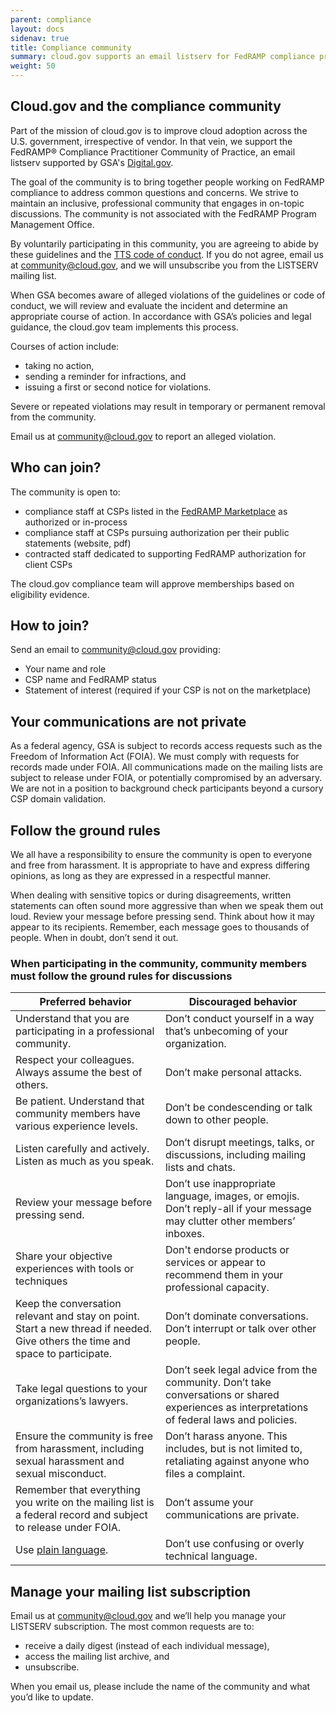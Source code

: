 ```yaml
---
parent: compliance
layout: docs
sidenav: true
title: Compliance community
summary: cloud.gov supports an email listserv for FedRAMP compliance practitioners
weight: 50
---
```


## Cloud.gov and the compliance community

Part of the mission of cloud.gov is to improve cloud adoption across the U.S. government, irrespective of vendor. In that vein, we support the FedRAMP®️ Compliance Practitioner Community of Practice, an email listserv supported by GSA's [Digital.gov](https://digital.gov/).

The goal of the community is to bring together people working on FedRAMP compliance to address common questions and concerns. We strive to maintain an inclusive, professional community that engages in on-topic discussions. The community is not associated with the FedRAMP Program Management Office.

By voluntarily participating in this community, you are agreeing to abide by these guidelines and the [TTS code of conduct](https://handbook.tts.gsa.gov/about-us/code-of-conduct/). If you do not agree, email us at [community@cloud.gov](mailto:community@cloud.gov), and we will unsubscribe you from the LISTSERV mailing list.

When GSA becomes aware of alleged violations of the guidelines or code of conduct, we will review and evaluate the incident and determine an appropriate course of action. In accordance with GSA’s policies and legal guidance, the cloud.gov team implements this process.

Courses of action include:

- taking no action,
- sending a reminder for infractions, and
- issuing a first or second notice for violations.

Severe or repeated violations may result in temporary or permanent removal from the community.

Email us at [community@cloud.gov](mailto:community@cloud.gov) to report an alleged violation.

## Who can join?

The community is open to:

- compliance staff at CSPs listed in the [FedRAMP Marketplace](https://marketplace.fedramp.gov) as authorized or in-process
- compliance staff at CSPs pursuing authorization per their public statements (website, pdf)
- contracted staff dedicated to supporting FedRAMP authorization for client CSPs

The cloud.gov compliance team will approve memberships based on eligibility evidence.

## How to join?

Send an email to [community@cloud.gov](mailto:community@cloud.gov) providing:

- Your name and role
- CSP name and FedRAMP status
- Statement of interest (required if your CSP is not on the marketplace)

## Your communications are not private

As a federal agency, GSA is subject to records access requests such as the Freedom of Information Act (FOIA). We must comply with requests for records made under FOIA. All communications made on the mailing lists are subject to release under FOIA, or potentially compromised by an adversary. We are not in a position to background check participants beyond a cursory CSP domain validation.

## Follow the ground rules

We all have a responsibility to ensure the community is open to everyone and free from harassment. It is appropriate to have and express differing opinions, as long as they are expressed in a respectful manner.

When dealing with sensitive topics or during disagreements, written statements can often sound more aggressive than when we speak them out loud. Review your message before pressing send. Think about how it may appear to its recipients. Remember, each message goes to thousands of people. When in doubt, don’t send it out.


### When participating in the community, community members must follow the ground rules for discussions

| Preferred behavior                                                                                                                                                                  | Discouraged behavior                                                                                                                                                                                                             |
| ----------------------------------------------------------------------------------------------------------------------------------------------------------------------------------- | -------------------------------------------------------------------------------------------------------------------------------------------------------------------------------------------------------------------------------- |
| Understand that you are participating in a professional community.                                                                                                                  | Don’t conduct yourself in a way that’s unbecoming of your organization.                                                                                                                                                          |
| Respect your colleagues. Always assume the best of others.                                                                                                                          | Don’t make personal attacks.                                                                                                                                                                                                     |
| Be patient. Understand that community members have various experience levels.                                                                                                       | Don’t be condescending or talk down to other people.                                                                                                                                                                             |
| Listen carefully and actively. Listen as much as you speak.                                                                                                                         | Don’t disrupt meetings, talks, or discussions, including mailing lists and chats.                                                                                                                                                |
| Review your message before pressing send.                                                                                                                                           | Don’t use inappropriate language, images, or emojis. Don’t reply-all if your message may clutter other members’ inboxes.                                                                                                         |
| Share your objective experiences with tools or techniques                                                                                                                           | Don't endorse products or services or appear to recommend them in your professional capacity.                                                                                                                                    |
| Keep the conversation relevant and stay on point. Start a new thread if needed. Give others the time and space to participate.                                                      | Don’t dominate conversations. Don’t interrupt or talk over other people.                                                                                                                                                         |
| Take legal questions to your organizations’s lawyers.                                                                                                                               | Don’t seek legal advice from the community. Don’t take conversations or shared experiences as interpretations of federal laws and policies.                                                                                      |
| Ensure the community is free from harassment, including sexual harassment and sexual misconduct.                                                                                    | Don’t harass anyone. This includes, but is not limited to, retaliating against anyone who files a complaint.                                                                                                                     |
| Remember that everything you write on the mailing list is a federal record and subject to release under FOIA.                                                                       | Don’t assume your communications are private.                                                                                                                                                                                    |
| Use <a href="https://www.plainlanguage.gov/" class="usa-link usa-link--external">plain language</a>.                                                                                | Don’t use confusing or overly technical language.                                                                                                                                                                                |

## Manage your mailing list subscription

Email us at [community@cloud.gov](mailto:community@cloud.gov) and we’ll help you manage your LISTSERV subscription. The most common requests are to:

- receive a daily digest (instead of each individual message),
- access the mailing list archive, and
- unsubscribe.

When you email us, please include the name of the community and what you’d like to update.
